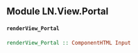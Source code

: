 ## Module LN.View.Portal

#### `renderView_Portal`

``` purescript
renderView_Portal :: ComponentHTML Input
```


